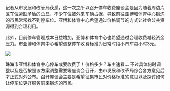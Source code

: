 

记者从市发展和改革局获悉，这一次之所以召开停车收费座谈会是因为随着周边片区车位紧缺矛盾的凸显，不少车位被外来车辆占据，导致前往亚博和体育中心锻炼的市民常常找不到停车位。亚博和体育中心希望通过价格调节的方式让社会公共资源得到合理利用。

此外，目前停车管理成本日益增加，亚博和体育中心也希望通过合理收费减轻资金压力。市亚博和体育中心希望调整停车收费标准为日常时段小汽车每小时3元。

![](http://p1.pstatp.com/large/pgc-image/RXJBAWj8NakIKH)

珠海市亚博和体育中心停车或要收费了！价格多少？车主速看...
不过具体何时调整以及是否按照该方案调整需要等座谈会召开，由市发展和改革局综合各方意见后才正式对外公布。召开座谈会主要是希望征集市民对价格标准的意见以及探讨如何让停车位更好服务前来锻炼的市民。